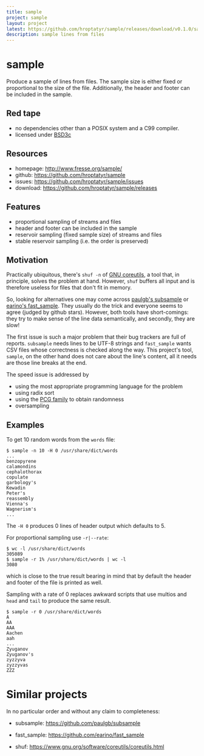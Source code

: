 ```yaml
---
title: sample
project: sample
layout: project
latest: https://github.com/hroptatyr/sample/releases/download/v0.1.0/sample-0.1.0.tar.xz
description: sample lines from files
---
```


sample
======

Produce a sample of lines from files.  The sample size is either fixed
or proportional to the size of the file.  Additionally, the header and
footer can be included in the sample.


Red tape
--------

- no dependencies other than a POSIX system and a C99 compiler.
- licensed under [BSD3c][1]


Resources
---------
+ homepage: <http://www.fresse.org/sample/>
+ github:   <https://github.com/hroptatyr/sample>
+ issues:   <https://github.com/hroptatyr/sample/issues>
+ download: <https://github.com/hroptatyr/sample/releases>


Features
--------

- proportional sampling of streams and files
- header and footer can be included in the sample
- reservoir sampling (fixed sample size) of streams and files
- stable reservoir sampling (i.e. the order is preserved)


Motivation
----------

Practically ubiquitous, there's `shuf -n` of [GNU coreutils][5], a tool
that, in principle, solves the problem at hand.  However, `shuf` buffers
all input and is therefore useless for files that don't fit in memory.

So, looking for alternatives one may come across [paulgb's subsample][2]
or [earino's fast_sample][3].  They usually do the trick and everyone
seems to agree (judged by github stars).  However, both tools have
short-comings: they try to make sense of the line data semantically, and
secondly, they are slow!

The first issue is such a major problem that their bug trackers are
full of reports.  `subsample` needs lines to be UTF-8 strings and
`fast_sample` wants CSV files whose correctness is checked along the
way.  This project's tool, `sample`, on the other hand does not care
about the line's content, all it needs are those line breaks at the
end.

The speed issue is addressed by

- using the most appropriate programming language for the problem
- using radix sort
- using the [PCG family][4] to obtain randomness
- oversampling


Examples
--------

To get 10 random words from the `words` file:

    $ sample -n 10 -H 0 /usr/share/dict/words
    ...
    benzopyrene
    calamondins
    cephalothorax
    copulate
    garbology's
    Kewadin
    Peter's
    reassembly
    Vienna's
    Wagnerism's
    ...

The `-H 0` produces 0 lines of header output which defaults to 5.

For proportional sampling use `-r|--rate`:

    $ wc -l /usr/share/dict/words
    305089
    $ sample -r 1% /usr/share/dict/words | wc -l
    3080

which is close to the true result bearing in mind that by default the
header and footer of the file is printed as well.

Sampling with a rate of 0 replaces awkward scripts that use multios
and `head` and `tail` to produce the same result.

    $ sample -r 0 /usr/share/dict/words
    A
    AA
    AAA
    Aachen
    aah
    ...
    Zyuganov
    Zyuganov's
    zyzzyva
    zyzzyvas
    ZZZ


Similar projects
================

In no particular order and without any claim to completeness:

+ subsample: <https://github.com/paulgb/subsample>
+ fast_sample: <https://github.com/earino/fast_sample>
+ shuf: <https://www.gnu.org/software/coreutils/coreutils.html>


  [1]: http://opensource.org/licenses/BSD-3-Clause
  [2]: https://github.com/paulgb/subsample
  [3]: https://github.com/earino/fast_sample
  [4]: http://www.pcg-random.org/
  [5]: https://www.gnu.org/software/coreutils/coreutils.html

<!--
  Local variables:
  mode: auto-fill
  fill-column: 72
  filladapt-mode: t
  End:
-->
